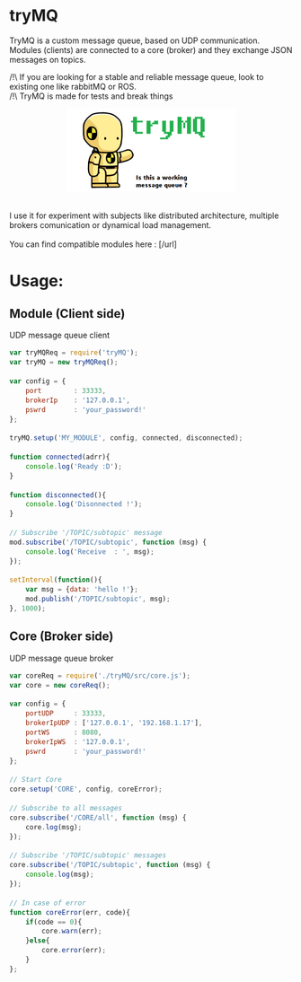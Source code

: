 # tryMQ

TryMQ is a custom message queue, based on UDP communication.<br>
Modules (clients) are connected to a core (broker) and they exchange JSON messages on topics.

/!\ If you are looking for a stable and reliable message queue, look to existing one like rabbitMQ or ROS.<br>
/!\ TryMQ is made for tests and break things
<p align="center">
	<img src="https://raw.githubusercontent.com/dtanguy/tryMQ/master/img/crash_logo2.png" width="60%">
</p>

<br>
I use it for experiment with subjects like distributed architecture, multiple brokers comunication or dynamical load management.
<br>
<br>
You can find compatible modules here : [/url]


# Usage:

## Module (Client side)

UDP message queue client 

```js
var tryMQReq = require('tryMQ');
var tryMQ = new tryMQReq();

var config = {
	port 		: 33333,
	brokerIp 	: '127.0.0.1',
	pswrd 		: 'your_password!'
};

tryMQ.setup('MY_MODULE', config, connected, disconnected);

function connected(adrr){
	console.log('Ready :D');
}

function disconnected(){
	console.log('Disonnected !');
}

// Subscribe '/TOPIC/subtopic' message
mod.subscribe('/TOPIC/subtopic', function (msg) {
	console.log('Receive  : ', msg);
});

setInterval(function(){
	var msg = {data: 'hello !'};
	mod.publish('/TOPIC/subtopic', msg);
}, 1000);
```

## Core (Broker side)

UDP message queue broker

```js
var coreReq = require('./tryMQ/src/core.js');
var core = new coreReq();

var config = {
	portUDP 	: 33333,
	brokerIpUDP : ['127.0.0.1', '192.168.1.17'],
	portWS 		: 8080,
	brokerIpWS 	: '127.0.0.1',
	pswrd 		: 'your_password!'
};

// Start Core
core.setup('CORE', config, coreError);

// Subscribe to all messages
core.subscribe('/CORE/all', function (msg) {
	core.log(msg);
});

// Subscribe '/TOPIC/subtopic' messages
core.subscribe('/TOPIC/subtopic', function (msg) {
	console.log(msg);
});

// In case of error
function coreError(err, code){
	if(code == 0){
		core.warn(err);
	}else{
		core.error(err);
	}
};
```


